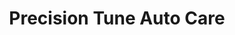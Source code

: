 ---
title: "Precision Tune Auto Care"
url: /montgomery-village/precision-tune-auto-care/
shop: car repair
---